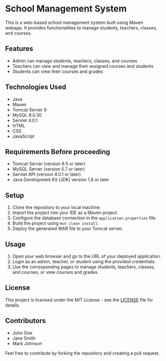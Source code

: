 # School Management System

This is a web-based school management system built using Maven webapp. It provides functionalities to manage students, teachers, classes, and courses.

## Features

- Admin can manage students, teachers, classes, and courses
- Teachers can view and manage their assigned courses and students
- Students can view their courses and grades

## Technologies Used

- Java
- Maven
- Tomcat Server 9
- MySQL 8.0.30
- Servlet 4.0.1
- HTML
- CSS
- JavaScript

## Requirements Before proceeding

- Tomcat Server (version 8.5 or later) 
- MySQL Server (version 5.7 or later)
- Servlet API (version 4.0.1 or later)
- Java Development Kit (JDK) version 1.8 or later

## Setup

1. Clone the repository to your local machine.
2. Import the project into your IDE as a Maven project.
3. Configure the database connection in the `application.properties` file.
4. Build the project using `mvn clean install`.
5. Deploy the generated WAR file to your Tomcat server.

## Usage

1. Open your web browser and go to the URL of your deployed application.
2. Login as an admin, teacher, or student using the provided credentials.
3. Use the corresponding pages to manage students, teachers, classes, and courses, or view courses and grades.

## License

This project is licensed under the MIT License - see the [LICENSE](LICENSE) file for details.

## Contributors

- John Doe
- Jane Smith
- Mark Johnson

Feel free to contribute by forking the repository and creating a pull request.
